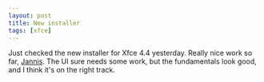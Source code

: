 ```yaml
---
layout: post
title: New installer
tags: [xfce]
---
```


Just checked the new installer for Xfce 4.4 yesterday. Really nice work so far, <a href="http://dev.sten-net.de/">Jannis</a>. The UI sure needs some work, but the fundamentals look good, and I think it's on the right track.
